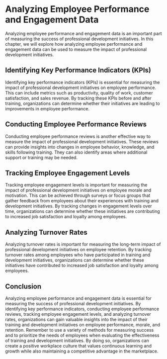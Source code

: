 Analyzing Employee Performance and Engagement Data
=========================================================================================================

Analyzing employee performance and engagement data is an important part of measuring the success of professional development initiatives. In this chapter, we will explore how analyzing employee performance and engagement data can be used to measure the impact of professional development initiatives.

Identifying Key Performance Indicators (KPIs)
---------------------------------------------

Identifying key performance indicators (KPIs) is essential for measuring the impact of professional development initiatives on employee performance. This can include metrics such as productivity, quality of work, customer satisfaction, and sales revenue. By tracking these KPIs before and after training, organizations can determine whether their initiatives are leading to improvements in employee performance.

Conducting Employee Performance Reviews
---------------------------------------

Conducting employee performance reviews is another effective way to measure the impact of professional development initiatives. These reviews can provide insights into changes in employee behavior, knowledge, and skills following training. They can also identify areas where additional support or training may be needed.

Tracking Employee Engagement Levels
-----------------------------------

Tracking employee engagement levels is important for measuring the impact of professional development initiatives on employee morale and motivation. This can be achieved through surveys or focus groups that gather feedback from employees about their experiences with training and development initiatives. By tracking changes in engagement levels over time, organizations can determine whether these initiatives are contributing to increased job satisfaction and loyalty among employees.

Analyzing Turnover Rates
------------------------

Analyzing turnover rates is important for measuring the long-term impact of professional development initiatives on employee retention. By tracking turnover rates among employees who have participated in training and development initiatives, organizations can determine whether these initiatives have contributed to increased job satisfaction and loyalty among employees.

Conclusion
----------

Analyzing employee performance and engagement data is essential for measuring the success of professional development initiatives. By identifying key performance indicators, conducting employee performance reviews, tracking employee engagement levels, and analyzing turnover rates, organizations can gain valuable insights into the impact of their training and development initiatives on employee performance, morale, and retention. Remember to use a variety of methods for measuring success and to prioritize the needs of employees when evaluating the effectiveness of training and development initiatives. By doing so, organizations can create a positive workplace culture that values continuous learning and growth while also maintaining a competitive advantage in the marketplace.
